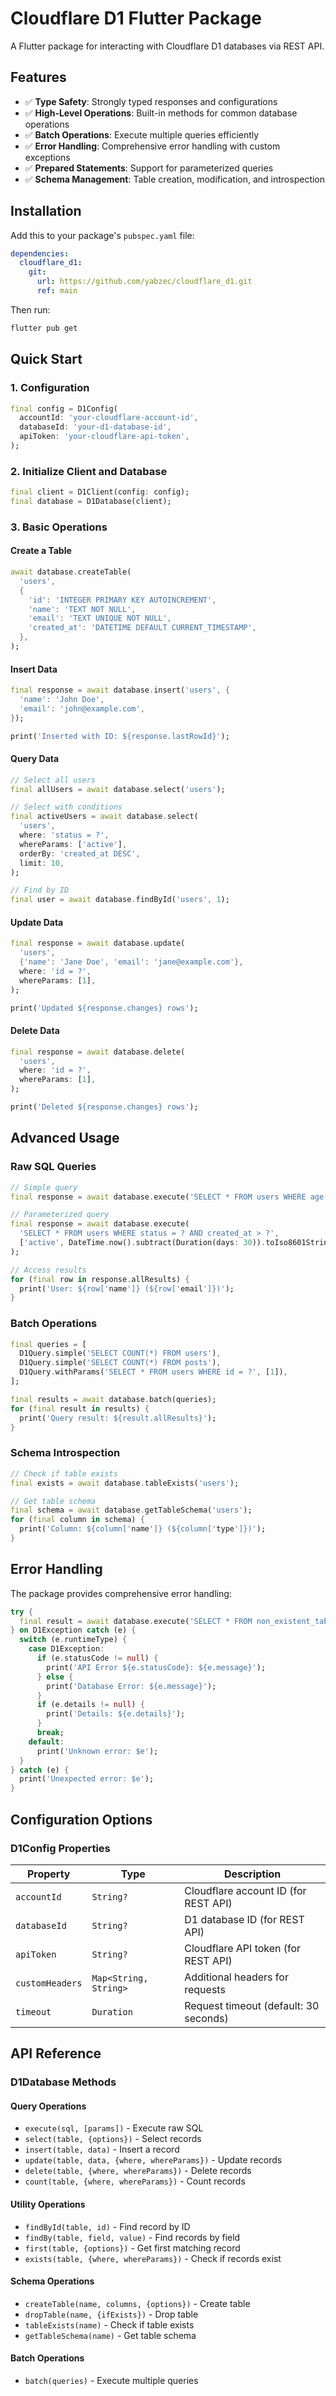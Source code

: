 # Cloudflare D1 Flutter Package

A Flutter package for interacting with Cloudflare D1 databases via REST API.

## Features

- ✅ **Type Safety**: Strongly typed responses and configurations
- ✅ **High-Level Operations**: Built-in methods for common database operations
- ✅ **Batch Operations**: Execute multiple queries efficiently
- ✅ **Error Handling**: Comprehensive error handling with custom exceptions
- ✅ **Prepared Statements**: Support for parameterized queries
- ✅ **Schema Management**: Table creation, modification, and introspection

## Installation

Add this to your package's `pubspec.yaml` file:

```yaml
dependencies:
  cloudflare_d1:
    git:
      url: https://github.com/yabzec/cloudflare_d1.git
      ref: main
```

Then run:

```bash
flutter pub get
```

## Quick Start

### 1. Configuration

```dart
final config = D1Config(
  accountId: 'your-cloudflare-account-id',
  databaseId: 'your-d1-database-id',
  apiToken: 'your-cloudflare-api-token',
);
```

### 2. Initialize Client and Database

```dart
final client = D1Client(config: config);
final database = D1Database(client);
```

### 3. Basic Operations

#### Create a Table

```dart
await database.createTable(
  'users',
  {
    'id': 'INTEGER PRIMARY KEY AUTOINCREMENT',
    'name': 'TEXT NOT NULL',
    'email': 'TEXT UNIQUE NOT NULL',
    'created_at': 'DATETIME DEFAULT CURRENT_TIMESTAMP',
  },
);
```

#### Insert Data

```dart
final response = await database.insert('users', {
  'name': 'John Doe',
  'email': 'john@example.com',
});

print('Inserted with ID: ${response.lastRowId}');
```

#### Query Data

```dart
// Select all users
final allUsers = await database.select('users');

// Select with conditions
final activeUsers = await database.select(
  'users',
  where: 'status = ?',
  whereParams: ['active'],
  orderBy: 'created_at DESC',
  limit: 10,
);

// Find by ID
final user = await database.findById('users', 1);
```

#### Update Data

```dart
final response = await database.update(
  'users',
  {'name': 'Jane Doe', 'email': 'jane@example.com'},
  where: 'id = ?',
  whereParams: [1],
);

print('Updated ${response.changes} rows');
```

#### Delete Data

```dart
final response = await database.delete(
  'users',
  where: 'id = ?',
  whereParams: [1],
);

print('Deleted ${response.changes} rows');
```

## Advanced Usage

### Raw SQL Queries

```dart
// Simple query
final response = await database.execute('SELECT * FROM users WHERE age > 18');

// Parameterized query
final response = await database.execute(
  'SELECT * FROM users WHERE status = ? AND created_at > ?',
  ['active', DateTime.now().subtract(Duration(days: 30)).toIso8601String()],
);

// Access results
for (final row in response.allResults) {
  print('User: ${row['name']} (${row['email']})');
}
```

### Batch Operations

```dart
final queries = [
  D1Query.simple('SELECT COUNT(*) FROM users'),
  D1Query.simple('SELECT COUNT(*) FROM posts'),
  D1Query.withParams('SELECT * FROM users WHERE id = ?', [1]),
];

final results = await database.batch(queries);
for (final result in results) {
  print('Query result: ${result.allResults}');
}
```

### Schema Introspection

```dart
// Check if table exists
final exists = await database.tableExists('users');

// Get table schema
final schema = await database.getTableSchema('users');
for (final column in schema) {
  print('Column: ${column['name']} (${column['type']})');
}
```

## Error Handling

The package provides comprehensive error handling:

```dart
try {
  final result = await database.execute('SELECT * FROM non_existent_table');
} on D1Exception catch (e) {
  switch (e.runtimeType) {
    case D1Exception:
      if (e.statusCode != null) {
        print('API Error ${e.statusCode}: ${e.message}');
      } else {
        print('Database Error: ${e.message}');
      }
      if (e.details != null) {
        print('Details: ${e.details}');
      }
      break;
    default:
      print('Unknown error: $e');
  }
} catch (e) {
  print('Unexpected error: $e');
}
```

## Configuration Options

### D1Config Properties

| Property | Type | Description |
|----------|------|-------------|
| `accountId` | `String?` | Cloudflare account ID (for REST API) |
| `databaseId` | `String?` | D1 database ID (for REST API) |
| `apiToken` | `String?` | Cloudflare API token (for REST API) |
| `customHeaders` | `Map<String, String>` | Additional headers for requests |
| `timeout` | `Duration` | Request timeout (default: 30 seconds) |

## API Reference

### D1Database Methods

#### Query Operations
- `execute(sql, [params])` - Execute raw SQL
- `select(table, {options})` - Select records
- `insert(table, data)` - Insert a record
- `update(table, data, {where, whereParams})` - Update records
- `delete(table, {where, whereParams})` - Delete records
- `count(table, {where, whereParams})` - Count records

#### Utility Operations
- `findById(table, id)` - Find record by ID
- `findBy(table, field, value)` - Find records by field
- `first(table, {options})` - Get first matching record
- `exists(table, {where, whereParams})` - Check if records exist

#### Schema Operations
- `createTable(name, columns, {options})` - Create table
- `dropTable(name, {ifExists})` - Drop table
- `tableExists(name)` - Check if table exists
- `getTableSchema(name)` - Get table schema

#### Batch Operations
- `batch(queries)` - Execute multiple queries
